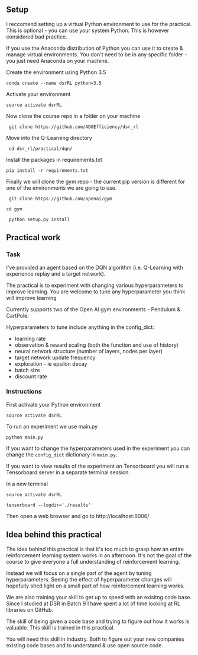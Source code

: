 
## Setup

I reccomend setting up a virtual Python environment to use for the practical.  This is optional - you can use your system Python.  This is however considered bad practice.

If you use the Anaconda distribution of Python you can
use it to create & manage virtual environments.  You don't need to be in any specific folder - you just need Anaconda on your machine.

Create the environment using Python 3.5

` conda create --name dsrRL python=3.5 `

Activate your environment

` source activate dsrRL `

Now clone the course repo in a folder on your machine

` git clone https://github.com/ADGEfficiency/dsr_rl`

Move into the Q-Learning directory

` cd dsr_rl/practical/dqn/`

Install the packages in requirements.txt

` pip install -r requirements.txt `

Finally we will clone the gym repo - the current pip version is different for one of the environments we are going to
use.  

` git clone https://github.com/openai/gym`

` cd gym `

` python setup.py install`

## Practical work

### Task

I've provided an agent based on the DQN algorithm (i.e. Q-Learning with experience replay and a target network).

The practical is to experiment with changing various hyperparameters to improve learning.  You are welcome to tune any hyperparameter you think will improve learning

Currently supports two of the Open AI gym environments - Pendulum & CartPole.

Hyperparameters to tune include anything in the config_dict:
- learning rate
- observation & reward scaling (both the function and use of history)
- neural network structure (number of layers, nodes per layer)
- target network update frequency
- exploration - ie epsilon decay
- batch size
- discount rate

### Instructions

First activate your Python environment

` source activate dsrRL `

To run an experiment we use main.py

` python main.py `

If you want to change the hyperparameters used in the experiment you can change the `config_dict` dictionary in `main.py`.

If you want to view results of the experiment on Tensorboard you will run a Tensorboard server in a separate terminal session.

In a new terminal

` source activate dsrRL `

` tensorboard --logdir='./results' `

Then open a web browser and go to http://localhost:6006/

## Idea behind this practical
The idea behind this practical is that it's too much to grasp how an entire reinforcement learning system works in an
afternoon.  It's not the goal of the course to give everyone a full understanding of reinforcement learning.

Instead we will focus on a single part of the agent by tuning hyperparameters.  Seeing the effect of hyperparameter changes will hopefully shed light on a small part of how reinforcement learning works.  

We are also training your skill to get up to speed with an exisitng code base.  Since I studied at DSR in Batch 9 I have spent a lot of time looking at RL libraries on GitHub.  

The skill of being given a code base and trying to figure out how it works is valuable.  This skill is trained in this practical.

You will need this skill in industry.  Both to figure out your new companies existing code bases and to understand &
use open source code.
